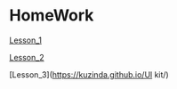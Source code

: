 # HomeWork

[Lesson_1](https://kuzinda.github.io/card/)

[Lesson_2](https://kuzinda.github.io/landing_page/)

[Lesson_3](https://kuzinda.github.io/Ul kit/)




